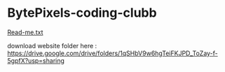 # BytePixels-coding-clubb
[Read-me.txt](https://github.com/user-attachments/files/19031720/Read-me.txt)

download website folder here : https://drive.google.com/drive/folders/1qSHbV9w6hgTeiFKJPD_ToZay-f-5gpfX?usp=sharing
